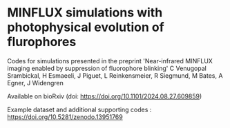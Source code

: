 # MINFLUX simulations with photophysical evolution of flurophores 


Codes for simulations presented in the preprint 'Near-infrared MINFLUX imaging enabled by suppression of fluorophore blinking'
C Venugopal Srambickal, H Esmaeeli, J Piguet, L Reinkensmeier, R Siegmund, M Bates, A Egner, J Widengren

Available on bioRxiv (doi: https://doi.org/10.1101/2024.08.27.609859)

Example dataset and additional supporting codes :  https://doi.org/10.5281/zenodo.13951769 
